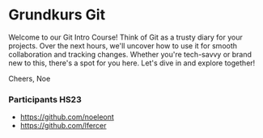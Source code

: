 # Grundkurs Git

Welcome to our Git Intro Course! Think of Git as a trusty diary for your projects. Over the next hours, we'll uncover how to use it for smooth collaboration and tracking changes. Whether you're tech-savvy or brand new to this, there's a spot for you here. Let's dive in and explore together!

Cheers,
Noe

### Participants HS23

- https://github.com/noeleont
- https://github.com/lfercer

<!--

**Here are some ideas to get you started:**

🙋‍♀️ A short introduction - what is your organization all about?
🌈 Contribution guidelines - how can the community get involved?
👩‍💻 Useful resources - where can the community find your docs? Is there anything else the community should know?
🍿 Fun facts - what does your team eat for breakfast?
🧙 Remember, you can do mighty things with the power of [Markdown](https://docs.github.com/github/writing-on-github/getting-started-with-writing-and-formatting-on-github/basic-writing-and-formatting-syntax)
-->
